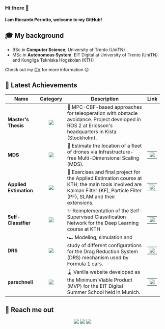### Hi there 👋
#### I am Riccardo Periotto, welcome to my GitHub!

## 🎓 My background
- BSc in **Computer Science**, University of Trento (UniTN)
- MSc in **Autonomous System**, EIT Digital at University of Trento (UniTN) and Kungliga Tekniska Hogskolan (KTH)

Check out my [CV](https://github.com/riccardoperiotto/CurriculumVitae) for more information 😉

## 🚀 Latest Achievements  
| Name | Category | Description | Link |
| --- | :---: | --- | --- |
| <b>Master's Thesis</b> | [![](https://img.shields.io/badge/🤖-%20Robotics-informational?style=flat&logoColor=white&color=orange)]() | 🦾 MPC-CBF-based approaches for teleoperation with obstacle avoidance. Project developed in ROS 2 at Ericsson's headquarters in Kista (Stockholm). | <table><tr></tr></table> |
| <b>MDS</b> | [![](https://img.shields.io/badge/🤖-%20Robotics-informational?style=flat&logoColor=white&color=orange)]() | 🚁 Estimate the location of a fleet of drones via Infrastructure-free Multi-Dimensional Scaling (MDS). | <table><tr><td> [![](https://img.shields.io/badge/--informational?style=flat&logo=github&logoColor=black&color=white)](https://github.com/riccardoperiotto/UniTN-146040-UnmannedVehicles)</td></tr></table> |
| <b>Applied Estimation</b> | [![](https://img.shields.io/badge/🤖-%20Robotics-informational?style=flat&logoColor=white&color=orange)]() | 🍎 Exercises and final project for the Applied Estimation course at KTH; the main tools involved are Kalman Filter (KF), Particle Filter (PF), SLAM and their extensions. | <table><tr><td> [![](https://img.shields.io/badge/--informational?style=flat&logo=github&logoColor=black&color=white)](https://github.com/riccardoperiotto/KTH-EL2320-AppliedEstimation) </td></tr></table> |
| <b>Self-Classifier</b> | [![](https://img.shields.io/badge/💻-%20CS-informational?style=flat&logoColor=white&color=blue)]() | ✨ Reimplementation of the Self-Supervised Classification Network for the Deep Learning course at KTH | <table><tr><td> [![](https://img.shields.io/badge/--informational?style=flat&logo=github&logoColor=black&color=white)](https://github.com/riccardoperiotto/KTH-DD2412-DeepLearningAdvanced/tree/main) </td></tr></table> |
| <b>DRS</b> | [![](https://img.shields.io/badge/🤖-%20Robotics-informational?style=flat&logoColor=white&color=orange)]() | 🏎 Modeling, simulation and study of different configurations for the Drag Reduction System (DRS) mechanism used by Formula 1 cars. | <table><tr><td> [![](https://img.shields.io/badge/--informational?style=flat&logo=github&logoColor=black&color=white)](https://github.com/riccardoperiotto/UniTN-140469-ModelingSimulationMechatronicsSystems) </td></tr></table> | 
| <b>parschnell</b> | [![](https://img.shields.io/badge/💻-%20CS-informational?style=flat&logoColor=white&color=blue)]() | 🪀 Vanilla website developed as the Minimum Viable Product (MVP) for the EIT Digital Summer School held in Munich. | <table><tr><td> [![](https://img.shields.io/badge/--informational?style=flat&logo=github&logoColor=black&color=white)](https://github.com/riccardoperiotto/EIT-SummerSchool/tree/main) </td></tr></table> | 

## 🤙 Reach me out
<div align="center">

[![](https://img.shields.io/badge/-Linkedin-informational?style=for-the-badge&logo=linkedin&logoColor=white&color=2867B2)](https://linkedin.com/in/riccardoperiotto)
[![](https://img.shields.io/badge/-Telegram-informational?style=for-the-badge&logo=telegram&logoColor=white&color=0088cc)](https://t.me/periot)
[![](https://img.shields.io/badge/-Instagram-informational?style=for-the-badge&logo=instagram&logoColor=white&color=C13584)](https://instagram.com/riccardoperiotto)

</div>

